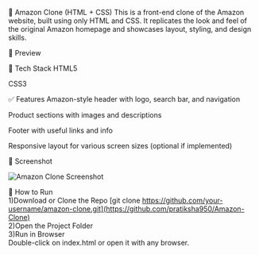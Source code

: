 🛒 Amazon Clone (HTML + CSS)
This is a front-end clone of the Amazon website, built using only HTML and CSS. It replicates the look and feel of the original Amazon homepage and showcases layout, styling, and design skills.

📸 Preview

🔧 Tech Stack
HTML5

CSS3

✅ Features
Amazon-style header with logo, search bar, and navigation

Product sections with images and descriptions

Footer with useful links and info

Responsive layout for various screen sizes (optional if implemented)

📸 Screenshot

![Amazon Clone Screenshot](./index/Home-Page.png)

🚀 How to Run<br>
1)Download or Clone the Repo
[git clone https://github.com/your-username/amazon-clone.git](https://github.com/pratiksha950/Amazon-Clone)<br>
2)Open the Project Folder<br>
3)Run in Browser<br>
Double-click on index.html or open it with any browser.
